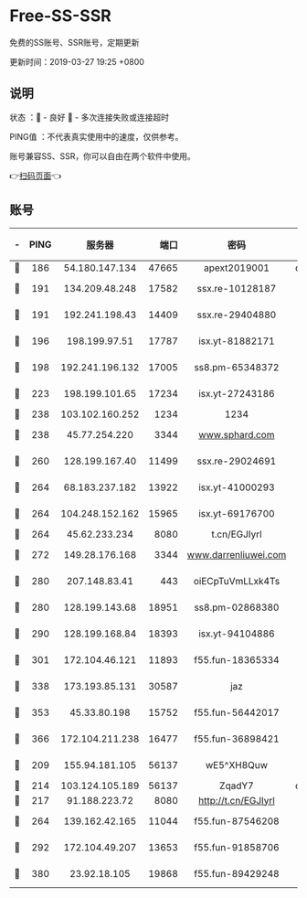 # Free-SS-SSR

免费的SS账号、SSR账号，定期更新

更新时间：2019-03-27 19:25 +0800

## 说明

状态     ：🙂 - 良好 🙁 - 多次连接失败或连接超时

PING值   ：不代表真实使用中的速度，仅供参考。

账号兼容SS、SSR，你可以自由在两个软件中使用。

👉[扫码页面](https://liesauer.github.io/Free-SS-SSR/)👈

## 账号

|-|PING|服务器|端口|密码|加密方式|区域|
|:----:|:----:|:-----:|-----:|:----:|:----:|:----:|
|🙂|186|54.180.147.134|47665|apext2019001|chacha20|KR|
|🙂|191|134.209.48.248|17582|ssx.re-10128187|aes-256-cfb|US|
|🙂|191|192.241.198.43|14409|ssx.re-29404880|aes-256-cfb|US|
|🙂|196|198.199.97.51|17787|isx.yt-81882171|aes-256-cfb|US|
|🙂|198|192.241.196.132|17005|ss8.pm-65348372|aes-256-cfb|US|
|🙂|223|198.199.101.65|17234|isx.yt-27243186|aes-256-cfb|US|
|🙂|238|103.102.160.252|1234|1234|rc4-md5|JP|
|🙂|238|45.77.254.220|3344|www.sphard.com|aes-256-cfb|SG|
|🙂|260|128.199.167.40|11499|ssx.re-29024691|aes-256-cfb|SG|
|🙂|264|68.183.237.182|13922|isx.yt-41000293|aes-256-cfb|SG|
|🙂|264|104.248.152.162|15965|isx.yt-69176700|aes-256-cfb|SG|
|🙂|264|45.62.233.234|8080|t.cn/EGJIyrl|rc4-md5|CA|
|🙂|272|149.28.176.168|3344|www.darrenliuwei.com|aes-256-cfb|AU|
|🙂|280|207.148.83.41|443|oiECpTuVmLLxk4Ts|aes-256-cfb|AU|
|🙂|280|128.199.143.68|18951|ss8.pm-02868380|aes-256-cfb|SG|
|🙂|290|128.199.168.84|18393|isx.yt-94104886|aes-256-cfb|SG|
|🙂|301|172.104.46.121|11893|f55.fun-18365334|aes-256-cfb|SG|
|🙂|338|173.193.85.131|30587|jaz|aes-256-cfb|US|
|🙂|353|45.33.80.198|15752|f55.fun-56442017|aes-256-cfb|US|
|🙂|366|172.104.211.238|16477|f55.fun-36898421|aes-256-cfb|US|
|🙂|209|155.94.181.105|56137|wE5^XH8Quw|aes-256-cfb|US|
|🙂|214|103.124.105.189|56137|ZqadY7|chacha20|US|
|🙂|217|91.188.223.72|8080|http://t.cn/EGJIyrl|rc4-md5|RU|
|🙂|264|139.162.42.165|11044|f55.fun-87546208|aes-256-cfb|SG|
|🙂|292|172.104.49.207|13653|f55.fun-91858706|aes-256-cfb|SG|
|🙂|380|23.92.18.105|19868|f55.fun-89429248|aes-256-cfb|US|
